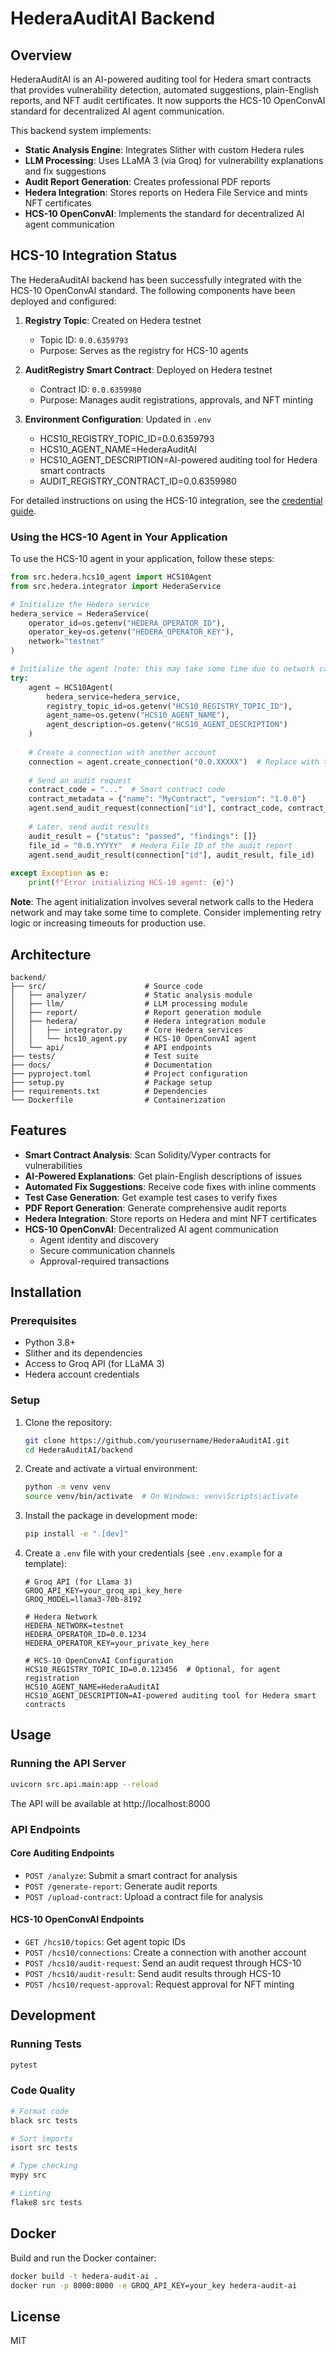 # HederaAuditAI Backend

## Overview

HederaAuditAI is an AI-powered auditing tool for Hedera smart contracts that provides vulnerability detection, automated suggestions, plain-English reports, and NFT audit certificates. It now supports the HCS-10 OpenConvAI standard for decentralized AI agent communication.

This backend system implements:

- **Static Analysis Engine**: Integrates Slither with custom Hedera rules
- **LLM Processing**: Uses LLaMA 3 (via Groq) for vulnerability explanations and fix suggestions
- **Audit Report Generation**: Creates professional PDF reports
- **Hedera Integration**: Stores reports on Hedera File Service and mints NFT certificates
- **HCS-10 OpenConvAI**: Implements the standard for decentralized AI agent communication

## HCS-10 Integration Status

The HederaAuditAI backend has been successfully integrated with the HCS-10 OpenConvAI standard. The following components have been deployed and configured:

1. **Registry Topic**: Created on Hedera testnet
   - Topic ID: `0.0.6359793`
   - Purpose: Serves as the registry for HCS-10 agents

2. **AuditRegistry Smart Contract**: Deployed on Hedera testnet
   - Contract ID: `0.0.6359980`
   - Purpose: Manages audit registrations, approvals, and NFT minting

3. **Environment Configuration**: Updated in `.env`
   - HCS10_REGISTRY_TOPIC_ID=0.0.6359793
   - HCS10_AGENT_NAME=HederaAuditAI
   - HCS10_AGENT_DESCRIPTION=AI-powered auditing tool for Hedera smart contracts
   - AUDIT_REGISTRY_CONTRACT_ID=0.0.6359980

For detailed instructions on using the HCS-10 integration, see the [credential guide](docs/credential_guide.md).

### Using the HCS-10 Agent in Your Application

To use the HCS-10 agent in your application, follow these steps:

```python
from src.hedera.hcs10_agent import HCS10Agent
from src.hedera.integrator import HederaService

# Initialize the Hedera service
hedera_service = HederaService(
    operator_id=os.getenv("HEDERA_OPERATOR_ID"),
    operator_key=os.getenv("HEDERA_OPERATOR_KEY"),
    network="testnet"
)

# Initialize the agent (note: this may take some time due to network calls)
try:
    agent = HCS10Agent(
        hedera_service=hedera_service,
        registry_topic_id=os.getenv("HCS10_REGISTRY_TOPIC_ID"),
        agent_name=os.getenv("HCS10_AGENT_NAME"),
        agent_description=os.getenv("HCS10_AGENT_DESCRIPTION")
    )
    
    # Create a connection with another account
    connection = agent.create_connection("0.0.XXXXX")  # Replace with target account ID
    
    # Send an audit request
    contract_code = "..."  # Smart contract code
    contract_metadata = {"name": "MyContract", "version": "1.0.0"}
    agent.send_audit_request(connection["id"], contract_code, contract_metadata)
    
    # Later, send audit results
    audit_result = {"status": "passed", "findings": []}
    file_id = "0.0.YYYYY"  # Hedera File ID of the audit report
    agent.send_audit_result(connection["id"], audit_result, file_id)
    
except Exception as e:
    print(f"Error initializing HCS-10 agent: {e}")
```

**Note**: The agent initialization involves several network calls to the Hedera network and may take some time to complete. Consider implementing retry logic or increasing timeouts for production use.

## Architecture

```
backend/
├── src/                      # Source code
│   ├── analyzer/             # Static analysis module
│   ├── llm/                  # LLM processing module
│   ├── report/               # Report generation module
│   ├── hedera/               # Hedera integration module
│   │   ├── integrator.py     # Core Hedera services
│   │   └── hcs10_agent.py    # HCS-10 OpenConvAI agent
│   └── api/                  # API endpoints
├── tests/                    # Test suite
├── docs/                     # Documentation
├── pyproject.toml            # Project configuration
├── setup.py                  # Package setup
├── requirements.txt          # Dependencies
└── Dockerfile                # Containerization
```

## Features

- **Smart Contract Analysis**: Scan Solidity/Vyper contracts for vulnerabilities
- **AI-Powered Explanations**: Get plain-English descriptions of issues
- **Automated Fix Suggestions**: Receive code fixes with inline comments
- **Test Case Generation**: Get example test cases to verify fixes
- **PDF Report Generation**: Generate comprehensive audit reports
- **Hedera Integration**: Store reports on Hedera and mint NFT certificates
- **HCS-10 OpenConvAI**: Decentralized AI agent communication
  - Agent identity and discovery
  - Secure communication channels
  - Approval-required transactions

## Installation

### Prerequisites

- Python 3.8+
- Slither and its dependencies
- Access to Groq API (for LLaMA 3)
- Hedera account credentials

### Setup

1. Clone the repository:
   ```bash
   git clone https://github.com/yourusername/HederaAuditAI.git
   cd HederaAuditAI/backend
   ```

2. Create and activate a virtual environment:
   ```bash
   python -m venv venv
   source venv/bin/activate  # On Windows: venv\Scripts\activate
   ```

3. Install the package in development mode:
   ```bash
   pip install -e ".[dev]"
   ```

4. Create a `.env` file with your credentials (see `.env.example` for a template):
   ```
   # Groq API (for Llama 3)
   GROQ_API_KEY=your_groq_api_key_here
   GROQ_MODEL=llama3-70b-8192

   # Hedera Network
   HEDERA_NETWORK=testnet
   HEDERA_OPERATOR_ID=0.0.1234
   HEDERA_OPERATOR_KEY=your_private_key_here
   
   # HCS-10 OpenConvAI Configuration
   HCS10_REGISTRY_TOPIC_ID=0.0.123456  # Optional, for agent registration
   HCS10_AGENT_NAME=HederaAuditAI
   HCS10_AGENT_DESCRIPTION=AI-powered auditing tool for Hedera smart contracts
   ```

## Usage

### Running the API Server

```bash
uvicorn src.api.main:app --reload
```

The API will be available at http://localhost:8000

### API Endpoints

#### Core Auditing Endpoints
- `POST /analyze`: Submit a smart contract for analysis
- `POST /generate-report`: Generate audit reports
- `POST /upload-contract`: Upload a contract file for analysis

#### HCS-10 OpenConvAI Endpoints
- `GET /hcs10/topics`: Get agent topic IDs
- `POST /hcs10/connections`: Create a connection with another account
- `POST /hcs10/audit-request`: Send an audit request through HCS-10
- `POST /hcs10/audit-result`: Send audit results through HCS-10
- `POST /hcs10/request-approval`: Request approval for NFT minting

## Development

### Running Tests

```bash
pytest
```

### Code Quality

```bash
# Format code
black src tests

# Sort imports
isort src tests

# Type checking
mypy src

# Linting
flake8 src tests
```

## Docker

Build and run the Docker container:

```bash
docker build -t hedera-audit-ai .
docker run -p 8000:8000 -e GROQ_API_KEY=your_key hedera-audit-ai
```

## License

MIT
